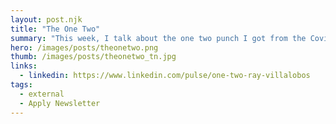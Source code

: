 ```yaml
---
layout: post.njk
title: "The One Two"
summary: "This week, I talk about the one two punch I got from the Covid vaccine which really set me back with my extra video tutorials. Plus, I talk about my new React with Hooks/ Tailwind CSS Course. My upcoming Bootstrap 5 course and what I'm doing afterwards. "
hero: /images/posts/theonetwo.png
thumb: /images/posts/theonetwo_tn.jpg
links:
  - linkedin: https://www.linkedin.com/pulse/one-two-ray-villalobos
tags:
  - external
  - Apply Newsletter
---
```

